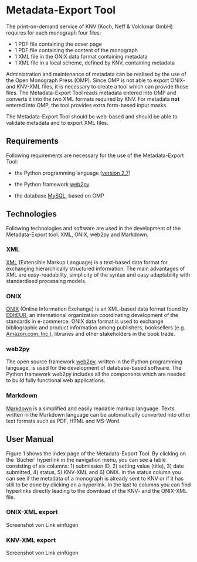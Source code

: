 # Metadata-Export Tool

The print-on-demand service of KNV (Koch, Neff & Volckmar GmbH) requires for each monograph four files: 
* 1 PDF file containing the cover page
* 1 PDF file containing the content of the monograph
* 1 XML file in the ONIX data format containing metadata
* 1 XML file in a local scheme, defined by KNV, containing metadata

Administration and maintenance of metadata can be realised by the use of the Open Monograph Press (OMP). Since OMP is not able to export ONIX- and KNV-XML files, it is necessary to create a tool which can provide those files. The Metadata-Export Tool reads metadata entered into OMP and converts it into the two XML formats required by KNV. For metadata **not** entered into OMP, the tool provides extra form-based input masks.

The Metadata-Export Tool should be web-based and should be able to validate metadata and to export XML files.

## Requirements

Following requirements are necessary for the use of the Metadata-Export Tool:

* the Python programming language ([version 2.7](https://www.python.org/download/releases/2.7/)) 

* the Python framework [web2py](http://www.web2py.com/init/default/download)

* the database [MySQL](https://www.mysql.de/downloads/), based on OMP

## Technologies

Following technologies and software are used in the development of the Metadata-Export tool: XML, ONIX, web2py and Markdown.

### XML

[XML](https://en.wikipedia.org/wiki/XML) (Extensible Markup Language) is a text-based data format for exchanging hierarchically structured information. The main advantages of XML are easy-readability, simplicity of the syntax and easy adaptability with standardised processing models.

### ONIX

[ONIX](http://home.bic-media.com/index.php/onix-2-1) (Online Information Exchange) is an XML-based data format found by  [EDItEUR](http://www.editeur.org/83/Overview/), an  international organization coordinating development of the standards in e-commerce. ONIX data format is used to exchange bibliographic and product information among publishers, booksellers (e.g. [Amazon.com, Inc.](http://www.amazon.com/books-used-books-textbooks/b?ie=UTF8&node=283155)), libraries and other stakeholders in the book trade.

### web2py

The open source framework [web2py](http://web2py.com/books/default/chapter/29/01/introduction), written in the Python programming language, is used for the development of database-based software. The Python framework web2py includes all the components which are needed to build fully functional web applications.

### Markdown

[Markdown](https://guides.github.com/features/mastering-markdown/) is a simplified and easily readable markup language. Texts written in the Markdown language can be automatically converted into other text formats such as PDF, HTML and MS-Word.

## User Manual

Figure 1 shows the index page of the Metadata-Export Tool. By clicking on the 'Bücher' hyperlink in the navigation menu, you can see a table consisting of six columns: 1) submission ID, 2) setting value (title), 3) date submitted, 4) status, 5) KNV-XML and 6) ONIX. In the status column you can see if the metadata of a monograph is already sent to KNV or if it has still to be done by clicking on a hyperlink. In the last to columns you can find hyperlinks directly leading to the download of the KNV- and the ONIX-XML file.

### ONIX-XML export
 
Screenshot von Link einfügen

### KNV-XML export

Screenshot von Link einfügen
